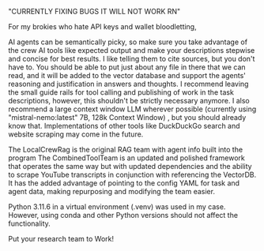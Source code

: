 "CURRENTLY FIXING BUGS IT WILL NOT WORK RN"

For my brokies who hate API keys and wallet bloodletting,

AI agents can be semantically picky, so make sure you take advantage of the crew AI tools like expected output and make your descriptions stepwise and concise for best results. I like telling them to cite sources, but you don't have to. You should be able to put just about any file in there that we can read, and it will be added to the vector database and support the agents' reasoning and justification in answers and thoughts. I recommend leaving the small guide rails for tool calling and publishing of work in the task descriptions, however, this shouldn't be strictly necessary anymore. I also recommend a large context window LLM wherever possible (currently using "mistral-nemo:latest" 7B, 128k Context Window) , but you should already know that. Implementations of other tools like DuckDuckGo search and website scraping may come in the future.

The LocalCrewRag is the original RAG team with agent info built into the program
The CombinedToolTeam is an updated and polished framework that operates the same way but with updated dependencies and the ability to scrape YouTube transcripts in conjunction with referencing the VectorDB. It has the added advantage of pointing to the config YAML for task and agent data, making repurposing and modifying the team easier.

Python 3.11.6 in a virtual environment (.venv) was used in my case. However, using conda and other Python versions should not affect the functionality.

Put your research team to Work!
